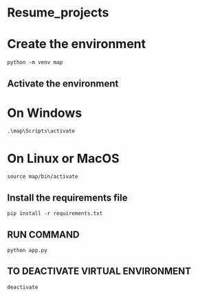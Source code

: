 # Resume_projects
# Create the environment
```
python -m venv map
```
## Activate the environment
# On Windows
```
.\map\Scripts\activate
```
# On Linux or MacOS
```
source map/bin/activate
```
## Install the requirements file

```
pip install -r requirements.txt
```

## RUN COMMAND
```
python app.py
```

## TO DEACTIVATE VIRTUAL ENVIRONMENT
```
deactivate
```